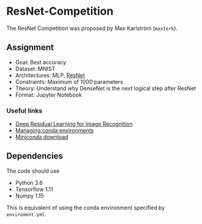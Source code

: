 # ResNet-Competition
The ResNet Competition was proposed by Max Karlström (`maxterk`).

## Assignment
* Goal: Best accuracy
* Dataset: MNIST
* Architectures: MLP, [ResNet](https://arxiv.org/abs/1512.03385)
* Constraints: Maximum of 1000 parameters
* Theory: Understand why DenseNet is the next logical step after ResNet
* Format: Jupyter Notebook

### Useful links
* [Deep Residual Learning for Image Recognition](https://arxiv.org/abs/1512.03385)
* [Managing conda environments](https://conda.io/docs/user-guide/tasks/manage-environments.html)
* [Miniconda download](https://conda.io/miniconda.html)

## Dependencies
The code should use
* Python 3.6
* Tensorflow 1.11
* Numpy 1.15

This is equivalent of using the conda environment specified by `enviroment.yml`.

